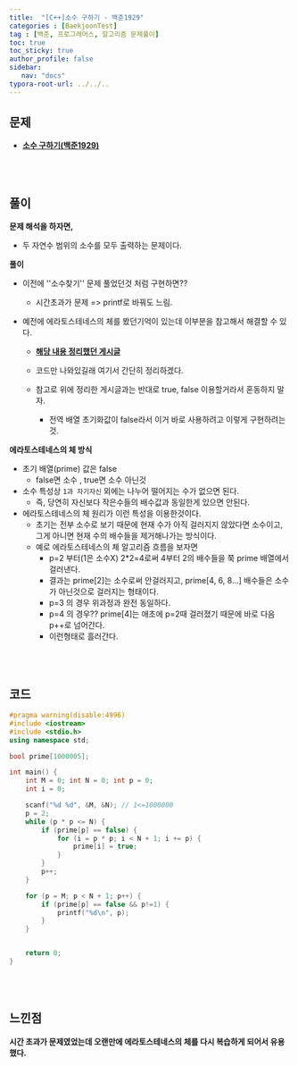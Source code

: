 ```yaml
---
title:  "[C++]소수 구하기 - 백준1929"
categories : [BaekjoonTest]
tag : [백준, 프로그래머스, 알고리즘 문제풀이]
toc: true
toc_sticky: true
author_profile: false
sidebar:
   nav: "docs"
typora-root-url: ../../..
---
```




## 문제

* **[소수 구하기(백준1929)](https://www.acmicpc.net/problem/1929)**

<br><br>

## 풀이

**문제 해석을 하자면,**

* 두 자연수 범위의 소수를 모두 출력하는 문제이다.



**풀이**

* 이전에 ''소수찾기'' 문제 풀었던것 처럼 구현하면??

  * 시간초과가 문제 => printf로 바꿔도 느림.

* 예전에 에라토스테네스의 체를 봤던기억이 있는데 이부분을 참고해서 해결할 수 있다.

  * **[해당 내용 정리했던 게시글](https://bh946.github.io/algorithm/(Python)Sieve-of-Eratosthenes(%EC%97%90%EB%9D%BC%ED%86%A0%EC%8A%A4%ED%85%8C%EB%84%A4%EC%8A%A4%EC%9D%98-%EC%B2%B4)/)**

  * 코드만 나와있길래 여기서 간단히 정리하겠다.
  * 참고로 위에 정리한 게시글과는 반대로 true, false 이용할거라서 혼동하지 말자.
    * 전역 배열 초기화값이 false라서 이거 바로 사용하려고 이렇게 구현하려는 것.



**에라토스테네스의 체 방식**

* 초기 배열(prime) 값은 false
  * false면 소수 , true면 소수 아닌것
* 소수 특성상 `1과 자기자신` 외에는 나누어 떨어지는 수가 없으면 된다.
  * 즉, 당연히 자신보다 작은수들의 배수값과 동일한게 있으면 안된다.
* 에라토스테네스의 체 원리가 이런 특성을 이용한것이다.
  * 초기는 전부 소수로 보기 때문에 현재 수가 아직 걸러지지 않았다면 소수이고, 그게 아니면 현재 수의 배수들을 제거해나가는 방식이다. 
  * 예로 에라토스테네스의 체 알고리즘 흐름을 보자면
    * p=2 부터(1은 소수X) 2*2=4로써 4부터 2의 배수들을 쭉 prime 배열에서 걸러낸다.
    * 결과는 prime[2]는 소수로써 안걸러지고, prime[4, 6, 8...] 배수들은 소수가 아닌것으로 걸러지는 형태이다.
    * p=3 의 경우 위과정과 완전 동일하다.
    * p=4 의 경우?? prime[4]는 애초에 p=2때 걸러졌기 때문에 바로 다음 p++로 넘어간다.
    * 이런형태로 흘러간다.




<br><br>

## 코드

```c++
#pragma warning(disable:4996)
#include <iostream>
#include <stdio.h>
using namespace std;

bool prime[1000005];

int main() {
	int M = 0; int N = 0; int p = 0;
	int i = 0;

	scanf("%d %d", &M, &N); // 1<=1000000
	p = 2;
	while (p * p <= N) {
		if (prime[p] == false) {
			for (i = p * p; i < N + 1; i += p) {
				prime[i] = true;
			}
		}
		p++;
	}

	for (p = M; p < N + 1; p++) {
		if (prime[p] == false && p!=1) {
			printf("%d\n", p);
		}
	}


	return 0;
}
```

<br><br>

## 느낀점

**시간 초과가 문제였었는데 오랜만에 에라토스테네스의 체를 다시 복습하게 되어서 유용했다.**

